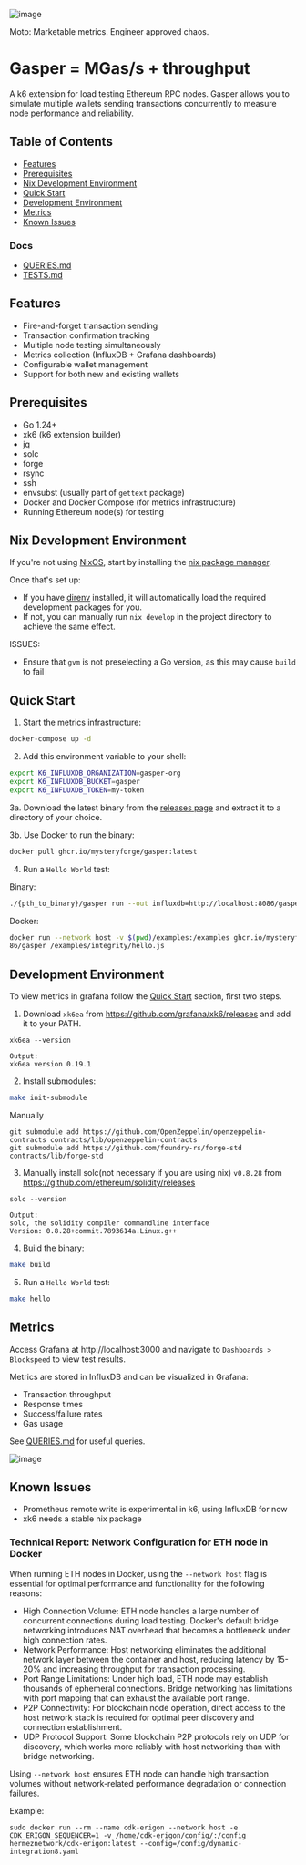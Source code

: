![image](./docs/img/logo.png)

Moto: Marketable metrics. Engineer approved chaos.

# Gasper = MGas/s + throughput

A k6 extension for load testing Ethereum RPC nodes. Gasper allows you to simulate multiple wallets sending transactions concurrently to measure node performance and reliability.

## Table of Contents

- [Features](#features)
- [Prerequisites](#prerequisites)
- [Nix Development Environment](#nix-development-environment)
- [Quick Start](#quick-start)
- [Development Environment](#development-environment)
- [Metrics](#metrics)
- [Known Issues](#known-issues)

### Docs

- [QUERIES.md](docs/queries.md)
- [TESTS.md](docs/tests/index.md)

## Features

- Fire-and-forget transaction sending
- Transaction confirmation tracking
- Multiple node testing simultaneously
- Metrics collection (InfluxDB + Grafana dashboards)
- Configurable wallet management
- Support for both new and existing wallets

## Prerequisites

- Go 1.24+
- xk6 (k6 extension builder)
- jq
- solc
- forge
- rsync
- ssh
- envsubst (usually part of `gettext` package)
- Docker and Docker Compose (for metrics infrastructure)
- Running Ethereum node(s) for testing

## Nix Development Environment

If you're not using [NixOS](https://nixos.org/), start by installing the [nix package manager](https://nixos.org/download/).

Once that's set up:
- If you have [direnv](https://github.com/direnv/direnv) installed, it will automatically load the required development packages for you.
- If not, you can manually run `nix develop` in the project directory to achieve the same effect.

ISSUES:
- Ensure that `gvm` is not preselecting a Go version, as this may cause `build` to fail

## Quick Start

1. Start the metrics infrastructure:
```bash
docker-compose up -d
```

2. Add this environment variable to your shell:
```bash
export K6_INFLUXDB_ORGANIZATION=gasper-org
export K6_INFLUXDB_BUCKET=gasper
export K6_INFLUXDB_TOKEN=my-token
```

3a. Download the latest binary from the [releases page](https://github.com/mysteryforge/gasper/releases) and extract it to a directory of your choice.

3b. Use Docker to run the binary:
```bash
docker pull ghcr.io/mysteryforge/gasper:latest
```

4. Run a `Hello World` test:

Binary:
```bash
./{pth_to_binary}/gasper run --out influxdb=http://localhost:8086/gasper examples/integrity/hello.js
```
Docker:
```bash
docker run --network host -v $(pwd)/examples:/examples ghcr.io/mysteryforge/gasper:latest run --out xk6-influxdb=http://localhost:80
86/gasper /examples/integrity/hello.js
```

## Development Environment

To view metrics in grafana follow the [Quick Start](../README.md#quick-start) section, first two steps.

1. Download `xk6ea` from https://github.com/grafana/xk6/releases and add it to your PATH.
```
xk6ea --version

Output:
xk6ea version 0.19.1
```

2. Install submodules:
```bash
make init-submodule
```
Manually

```
git submodule add https://github.com/OpenZeppelin/openzeppelin-contracts contracts/lib/openzeppelin-contracts
git submodule add https://github.com/foundry-rs/forge-std contracts/lib/forge-std
```

3. Manually install solc(not necessary if you are using nix) `v0.8.28` from https://github.com/ethereum/solidity/releases
```
solc --version

Output:
solc, the solidity compiler commandline interface
Version: 0.8.28+commit.7893614a.Linux.g++

```

4. Build the binary:
```bash
make build
```

5. Run a `Hello World` test:
```bash
make hello
```

## Metrics

Access Grafana at http://localhost:3000 and navigate to `Dashboards > Blockspeed` to view test results.

Metrics are stored in InfluxDB and can be visualized in Grafana:
- Transaction throughput
- Response times
- Success/failure rates
- Gas usage

See [QUERIES.md](docs/queries.md) for useful queries.

![image](docs/img/dashboard.png)

## Known Issues

- Prometheus remote write is experimental in k6, using InfluxDB for now
- xk6 needs a stable nix package

### Technical Report: Network Configuration for ETH node in Docker
When running ETH nodes in Docker, using the `--network host` flag is essential for optimal performance and functionality for the following reasons:

- High Connection Volume: ETH node handles a large number of concurrent connections during load testing. Docker's default bridge networking introduces NAT overhead that becomes a bottleneck under high connection rates.
- Network Performance: Host networking eliminates the additional network layer between the container and host, reducing latency by 15-20% and increasing throughput for transaction processing.
- Port Range Limitations: Under high load, ETH node may establish thousands of ephemeral connections. Bridge networking has limitations with port mapping that can exhaust the available port range.
- P2P Connectivity: For blockchain node operation, direct access to the host network stack is required for optimal peer discovery and connection establishment.
- UDP Protocol Support: Some blockchain P2P protocols rely on UDP for discovery, which works more reliably with host networking than with bridge networking.

Using `--network host` ensures ETH node can handle high transaction volumes without network-related performance degradation or connection failures.

Example:
```
sudo docker run --rm --name cdk-erigon --network host -e CDK_ERIGON_SEQUENCER=1 -v /home/cdk-erigon/config/:/config hermeznetwork/cdk-erigon:latest --config=/config/dynamic-integration8.yaml
```

